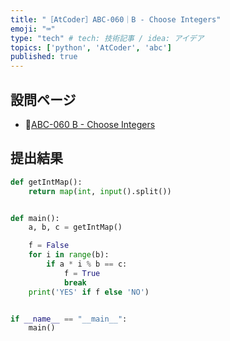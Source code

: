 ```yaml
---
title: "［AtCoder］ABC-060｜B - Choose Integers"
emoji: "⌨️"
type: "tech" # tech: 技術記事 / idea: アイデア
topics: ['python', 'AtCoder', 'abc']
published: true
---
```


## 設問ページ

- 🔗[ABC-060 B - Choose Integers](https://atcoder.jp/contests/abc060/tasks/abc060_b)

## 提出結果

```python
def getIntMap():
    return map(int, input().split())


def main():
    a, b, c = getIntMap()

    f = False
    for i in range(b):
        if a * i % b == c:
            f = True
            break
    print('YES' if f else 'NO')


if __name__ == "__main__":
    main()
```
